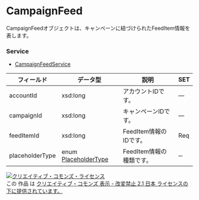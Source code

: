# CampaignFeed
CampaignFeedオブジェクトは、キャンペーンに紐づけられたFeedItem情報を表します。
### Service
+ [CampaignFeedService](../services/CampaignFeedService.md)

| フィールド | データ型 | 説明 | SET | 
|---|---|---|---|
| accountId| xsd:long| アカウントIDです。| — |
| campaignId| xsd:long| キャンペーンIDです。| — |
| feedItemId| xsd:long| FeedItem情報のIDです。| Req |
| placeholderType| enum <a href="./PlaceholderType_FeedItem.md">PlaceholderType</a>| FeedItem情報の種類です。| ─ |
<a rel="license" href="http://creativecommons.org/licenses/by-nd/2.1/jp/"><img alt="クリエイティブ・コモンズ・ライセンス" style="border-width:0" src="https://i.creativecommons.org/l/by-nd/2.1/jp/88x31.png" /></a><br />この 作品 は <a rel="license" href="http://creativecommons.org/licenses/by-nd/2.1/jp/">クリエイティブ・コモンズ 表示 - 改変禁止 2.1 日本 ライセンスの下に提供されています。</a>

